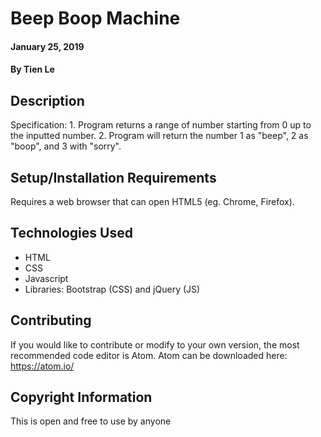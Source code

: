 # Beep Boop Machine

#### January 25, 2019

#### By **Tien Le**

## Description

Specification: 1. Program returns a range of number starting from 0 up to the inputted number. 2. Program will return the number 1 as "beep", 2 as "boop", and 3 with "sorry". 

## Setup/Installation Requirements

Requires a web browser that can open HTML5 (eg. Chrome, Firefox).

## Technologies Used

* HTML
* CSS
* Javascript
* Libraries:  Bootstrap (CSS) and jQuery (JS)

## Contributing
If you would like to contribute or modify to your own version, the most recommended code editor is Atom. Atom can be downloaded here: https://atom.io/

## Copyright Information

This is open and free to use by anyone
